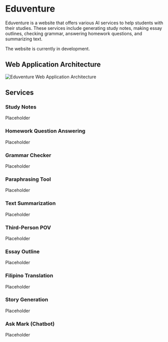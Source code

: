 # Eduventure

Eduventure is a website that offers various AI services to help students with their studies. These services include generating study notes, making essay outlines, checking grammar, answering homework questions, and summarizing text.

The website is currently in development.

## Web Application Architecture

![Eduventure Web Application Architecture](https://user-images.githubusercontent.com/111579522/202923233-0d8c71a0-3ba3-4b2e-9aec-38dcbc51b3e5.png)

## Services

### Study Notes

Placeholder

### Homework Question Answering

Placeholder

### Grammar Checker

Placeholder

### Paraphrasing Tool

Placeholder

### Text Summarization

Placeholder

### Third-Person POV

Placeholder

### Essay Outline

Placeholder

### Filipino Translation

Placeholder

### Story Generation

Placeholder

### Ask Mark (Chatbot)

Placeholder
